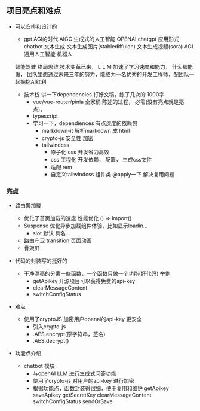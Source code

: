 ## 项目亮点和难点

- 可以安排和设计的
   - gpt  AGI的时代
   AIGC 生成式的人工智能   OPENAI   chatgpt  应用形式 chatbot
   文本生成    文本生成图片(stablediffuion)  文本生成视频(sora) 
   AGI   通用人工智能   机器人

   智能驾驶 
   终局思维 技术变革已来， L L M 加速了学习速度和能力， 什么都能做， 团队里想通过未来三年的努力，能成为一名优秀的开发工程师，配团队一起拥抱AI红利

   - 技术栈 讲一下dependencies
      打好文稿，练了几次的  1000字
      - vue/vue-router/pinia 全家桶
         陈述的过程， 必需(没有亮点就是亮点)，
      - typescript 
      - 学习一下，dependiences  有点深度的依赖包
         - markdown-it 解析markdown 成 html
         - crypto-js 安全性 加密
         - tailwindcss
            - 原子化 css 开发省力高效
            - css 工程化  开发依赖， 配置， 生成css文件
            - 适配 rem
            - 自定义tailwindcss 组件类 @apply一下 解决复用问题

### 亮点
   - 路由懒加载
      - 优化了首页加载的速度 性能优化  () => import()
      - Suspense 优化异步加载组件体验，比如显示loadin...
         - slot
            默认  具名...
      - 路由守卫
         transition 页面动画 
      - 骨架屏 

   - 代码的封装写的挺好的
      - 干净漂亮的分离一些函数，一个函数只做一个功能(好代码)
      举例
         - getApikey  开源项目可以获得免费的api-key
         - clearMessageContent
         - switchConfigStatus

- 难点
   - 使用了cryptoJS 加密用户openai的api-key 更安全
      - 引入crypto-js 
      - .AES.encrypt(原字符串，签名)
      - .AES.decrypt()

- 功能点介绍
   - chatbot 模块
      - 与openAI LLM 进行生成式问答功能
      - 使用了crypto-js 对用户的api-key 进行加密
      - 根据功能点，函数封装得很细，便于复用和维护 
         getApikey saveApikey getSecretKey clearMessageContent
         switchConfigStatus sendOrSave 
